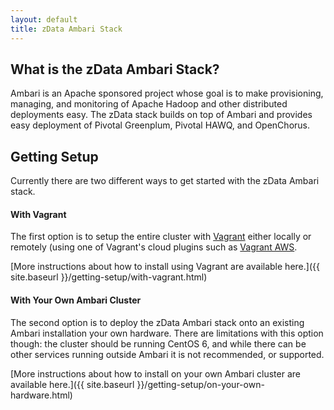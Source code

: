 ```yaml
---
layout: default
title: zData Ambari Stack
---
```


What is the zData Ambari Stack?
-------------------------------

Ambari is an Apache sponsored project whose goal is to make provisioning, managing, and monitoring of Apache Hadoop and other distributed deployments easy.  The zData stack builds on top of Ambari and provides easy deployment of Pivotal Greenplum, Pivotal HAWQ, and OpenChorus.


Getting Setup
-------------

Currently there are two different ways to get started with the zData Ambari stack.

#### With Vagrant
The first option is to setup the entire cluster with [Vagrant](https://www.vagrantup.com/) either locally or remotely (using one of Vagrant's cloud plugins such as [Vagrant AWS](https://github.com/mitchellh/vagrant-aws).

[More instructions about how to install using Vagrant are available here.]({{ site.baseurl }}/getting-setup/with-vagrant.html)

#### With Your Own Ambari Cluster
The second option is to deploy the zData Ambari stack onto an existing Ambari installation your own hardware.  There are limitations with this option though: the cluster should be running CentOS 6, and while there can be other services running outside Ambari it is not recommended, or supported.

[More instructions about how to install on your own Ambari cluster are available here.]({{ site.baseurl }}/getting-setup/on-your-own-hardware.html)
